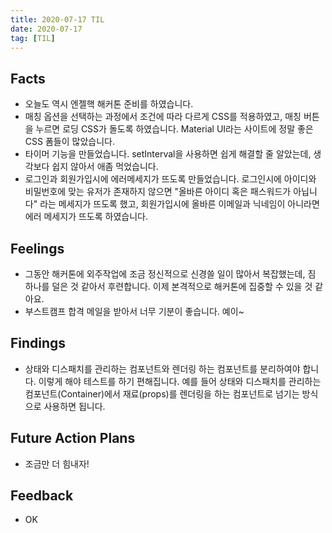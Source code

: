```yaml
---
title: 2020-07-17 TIL
date: 2020-07-17
tag: [TIL]
---
```


## Facts

- 오늘도 역시 엔젤핵 해커톤 준비를 하였습니다.
- 매칭 옵션을 선택하는 과정에서 조건에 따라 다르게 CSS를 적용하였고, 매칭 버튼을 누르면 로딩 CSS가 돌도록 하였습니다. Material UI라는 사이트에 정말 좋은 CSS 폼들이 많았습니다.
- 타이머 기능을 만들었습니다. setInterval을 사용하면 쉽게 해결할 줄 알았는데, 생각보다 쉽지 않아서 애좀 먹었습니다.
- 로그인과 회원가입시에 에러메세지가 뜨도록 만들었습니다. 로그인시에 아이디와 비밀번호에 맞는 유저가 존재하지 않으면 "올바른 아이디 혹은 패스워드가 아닙니다" 라는 메세지가 뜨도록 했고, 회원가입시에 올바른 이메일과 닉네임이 아니라면 에러 메세지가 뜨도록 하였습니다.

## Feelings

- 그동안 해커톤에 외주작업에 조금 정신적으로 신경쓸 일이 많아서 복잡했는데, 짐 하나를 덜은 것 같아서 후련합니다. 이제 본격적으로 해커톤에 집중할 수 있을 것 같아요.
- 부스트캠프 합격 메일을 받아서 너무 기분이 좋습니다. 예이~

## Findings

- 상태와 디스패치를 관리하는 컴포넌트와 렌더링 하는 컴포넌트를 분리하여야 합니다. 이렇게 해야 테스트를 하기 편해집니다. 예를 들어 상태와 디스패치를 관리하는 컴포넌트(Container)에서 재료(props)를 렌더링을 하는 컴포넌트로 넘기는 방식으로 사용하면 됩니다.

## Future Action Plans

- 조금만 더 힘내자!

## Feedback

- OK
